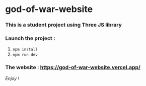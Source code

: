 # god-of-war-website

### This is a student project using Three JS library

### Launch the project : 
1. `npm install`
2. `npm run dev`

### The website : https://god-of-war-website.vercel.app/
  

_Enjoy !_

